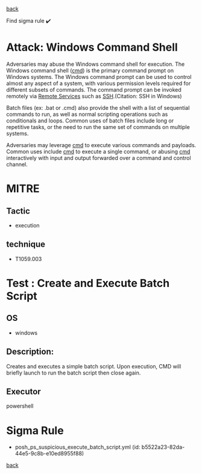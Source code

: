 
[back](../index.md)

Find sigma rule :heavy_check_mark: 

# Attack: Windows Command Shell 

Adversaries may abuse the Windows command shell for execution. The Windows command shell ([cmd](https://attack.mitre.org/software/S0106)) is the primary command prompt on Windows systems. The Windows command prompt can be used to control almost any aspect of a system, with various permission levels required for different subsets of commands. The command prompt can be invoked remotely via [Remote Services](https://attack.mitre.org/techniques/T1021) such as [SSH](https://attack.mitre.org/techniques/T1021/004).(Citation: SSH in Windows)

Batch files (ex: .bat or .cmd) also provide the shell with a list of sequential commands to run, as well as normal scripting operations such as conditionals and loops. Common uses of batch files include long or repetitive tasks, or the need to run the same set of commands on multiple systems.

Adversaries may leverage [cmd](https://attack.mitre.org/software/S0106) to execute various commands and payloads. Common uses include [cmd](https://attack.mitre.org/software/S0106) to execute a single command, or abusing [cmd](https://attack.mitre.org/software/S0106) interactively with input and output forwarded over a command and control channel.

# MITRE
## Tactic
  - execution


## technique
  - T1059.003


# Test : Create and Execute Batch Script
## OS
  - windows


## Description:
Creates and executes a simple batch script. Upon execution, CMD will briefly launch to run the batch script then close again.


## Executor
powershell

# Sigma Rule
 - posh_ps_suspicious_execute_batch_script.yml (id: b5522a23-82da-44e5-9c8b-e10ed8955f88)



[back](../index.md)
